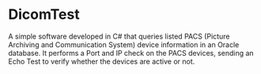 # DicomTest
A simple software developed in C# that queries listed PACS (Picture Archiving and Communication System) device information in an Oracle database. It performs a Port and IP check on the PACS devices, sending an Echo Test to verify whether the devices are active or not.
